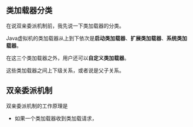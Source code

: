 ## 类加载器分类

在说双亲委派机制前，我先说一下类加载器的分类。

Java虚拟机的类加载器从上到下依次是**启动类加载器**、**扩展类加载器**、**系统类加载器**。

在这三个类加载器之外，用户还可以**自定义类加载器**。

这些类加载器之间上下级关系，或者说是父子关系。

## 双亲委派机制

双亲委派机制的工作原理是

- 如果一个类加载器收到类加载请求，